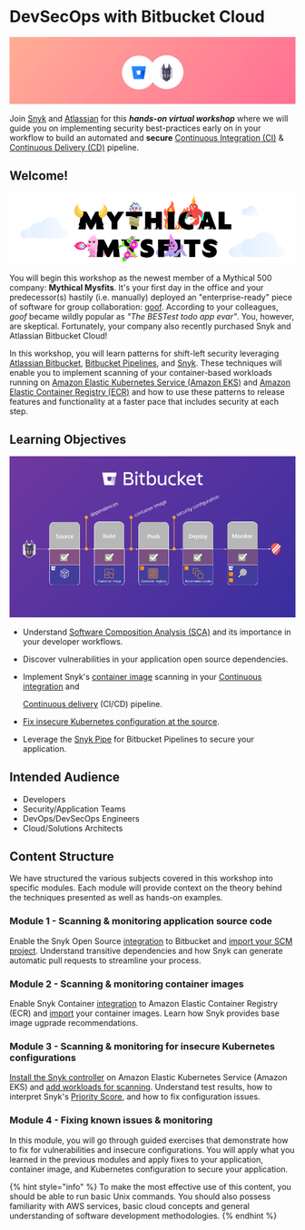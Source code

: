 # DevSecOps with Bitbucket Cloud

![](../../../.gitbook/assets/finding-open-source-vulnerabilities-within-the-bitbucket-workflow-.png)

Join [Snyk](https://snyk.io/) and [Atlassian](https://www.atlassian.com/) for this _**hands-on virtual workshop**_ where we will guide you on implementing security best-practices early on in your workflow to build an automated and **secure** [Continuous Integration \(CI\)](https://www.atlassian.com/continuous-delivery/continuous-integration) & [Continuous Delivery \(CD\)](https://www.atlassian.com/continuous-delivery) pipeline.

## Welcome!

![](../../../.gitbook/assets/mm.png)

You will begin this workshop as the newest member of a Mythical 500 company: **Mythical Mysfits**. It's your first day in the office and your predecessor\(s\) hastily \(i.e. manually\) deployed an "enterprise-ready" piece of software for group collaboration: [goof](https://github.com/snyk/goof). According to your colleagues, _goof_ became wildly popular as _"The BESTest todo app evar"_. You, however, are skeptical. Fortunately, your company also recently purchased Snyk and Atlassian Bitbucket Cloud!

In this workshop, you will learn patterns for shift-left security leveraging [Atlassian Bitbucket](https://www.atlassian.com/software/bitbucket), [Bitbucket Pipelines](https://bitbucket.org/product/features/pipelines), and [Snyk](https://snyk.io). These techniques will enable you to implement scanning of your container-based workloads running on [Amazon Elastic Kubernetes Service \(Amazon EKS\)](https://aws.amazon.com/eks/) and [Amazon Elastic Container Registry \(ECR\)](https://aws.amazon.com/ecr/) and how to use these patterns to release features and functionality at a faster pace that includes security at each step.

## Learning Objectives

![](../../../.gitbook/assets/snyk-bitbucket-flow.png)

* Understand [Software Composition Analysis \(SCA\)](https://snyk.io/blog/what-is-software-composition-analysis-sca-and-does-my-company-need-it/) and its importance in your developer workflows.
* Discover vulnerabilities in your application open source dependencies.
* Implement Snyk's [container image](https://snyk.io/blog/detecting-vulnerabilities-in-container-images/) scanning in your [Continuous integration](https://aws.amazon.com/devops/continuous-integration/) and

  [Continuous delivery](https://aws.amazon.com/devops/continuous-delivery/) \(CI/CD\) pipeline.

* [Fix insecure Kubernetes configuration at the source](https://snyk.io/blog/fix-insecure-kubernetes-configuration/).
* Leverage the [Snyk Pipe](https://bitbucket.org/product/features/pipelines/integrations?p=snyk/snyk-scan) for Bitbucket Pipelines to secure your application.

## Intended Audience

* Developers
* Security/Application Teams
* DevOps/DevSecOps Engineers
* Cloud/Solutions Architects

## Content Structure

We have structured the various subjects covered in this workshop into specific modules. Each module will provide context on the theory behind the techniques presented as well as hands-on examples.

### Module 1 - Scanning & monitoring application source code

Enable the Snyk Open Source [integration](https://solutions.snyk.io/snyk-academy/open-source/create-source-control-integration) to Bitbucket and [import your SCM project](https://solutions.snyk.io/snyk-academy/open-source/import-scm-project). Understand transitive dependencies and how Snyk can generate automatic pull requests to streamline your process.

### Module 2 - Scanning & monitoring container images

Enable Snyk Container [integration](https://support.snyk.io/hc/en-us/articles/360003916078-Configure-integration-for-Amazon-Elastic-Container-Registry-ECR-) to Amazon Elastic Container Registry \(ECR\) and [import](https://solutions.snyk.io/snyk-academy/container/container-registry-and-image-import) your container images. Learn how Snyk provides base image ugprade recommendations.

### Module 3 - Scanning & monitoring for insecure Kubernetes configurations

[Install the Snyk controller](https://support.snyk.io/hc/en-us/articles/360011128137-Install-the-Snyk-controller-on-Amazon-Elastic-Kubernetes-Service-Amazon-EKS-) on Amazon Elastic Kubernetes Service \(Amazon EKS\) and [add workloads for scanning](https://support.snyk.io/hc/en-us/articles/360003947117-Adding-Kubernetes-workloads-for-security-scanning). Understand test results, how to interpret Snyk's [Priority Score](https://support.snyk.io/hc/en-us/articles/360010906897-Snyk-Priority-Score-and-Kubernetes), and how to fix configuration issues.

### Module 4 - Fixing known issues & monitoring

In this module, you will go through guided exercises that demonstrate how to fix for vulnerabilities and insecure configurations. You will apply what you learned in the previous modules and apply fixes to your application, container image, and Kubernetes configuration to secure your application.

{% hint style="info" %}
To make the most effective use of this content, you should be able to run basic Unix commands. You should also possess familiarity with AWS services, basic cloud concepts and general understanding of software development methodologies.
{% endhint %}

